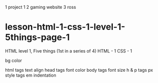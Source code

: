 1 project 1
2 gaming website
3 ross




# lesson-html-1-css-1-level-1-5things-page-1
HTML level 1, Five things (1st in a series of 4)
HTML - 1	CSS - 1
<!DOCTYPE html>	bg color
html tags	text align
head tags	font color
body tags	font size
h & p tags	px
style tags	em
indentation	
